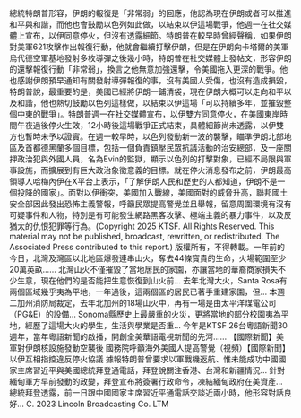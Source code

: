 總統特朗普形容，伊朗的報復是「非常弱」的回應，他認為現在伊朗或者可以推進和平與和諧，而他也會鼓勵以色列如此做，以結束以伊這場戰爭，他週一在社交媒體上宣布，以伊同意停火，但沒有透露細節。特朗普在較早時曾經聲稱，如果伊朗對美軍621攻擊作出報復行動，他就會繼續打擊伊朗，但是在伊朗向卡塔爾的美軍烏代德空軍基地發射多枚導彈之後幾小時，特朗普在社交媒體上發帖文，形容伊朗的還擊報復行動「非常弱」，換言之他無意加強還擊，令美國拖入更深的戰爭。他也感謝伊朗預早通知有關發射導彈報復的事，沒有美國人受傷，也沒有造成損毀，特朗普說，最重要的是，美國已經將伊朗一鋪清袋，現在伊朗大概可以走向和平以及和諧，他也熱切鼓勵以色列這樣做，以結束以伊這場「可以持續多年，並摧毀整個中東的戰爭」。特朗普週一在社交媒體宣布，以伊雙方同意停火，在美國東岸時間午夜過後停火生效，12小時後這場戰爭正式結束，具體細節尚未透露，以伊雙方也暫時未予以證實。在週一較早時，以色列發動新一波的襲擊，瞄準伊朗北部地區及首都德黑蘭多個目標，包括一個負責鎮壓民眾抗議活動的治安總部，及一座關押政治犯與外國人員，名為Evin的監獄，顯示以色列的打擊對象，已經不局限與軍事設施，而擴展到有巨大政治象徵意義的目標。就在停火消息發布之前，伊朗最高領導人哈梅內伊在X平台上表示，「了解伊朗人民和歷史的人都知道，伊朗不是一個投降的國家」。面對以伊衝突，美國加入戰線，美國面對的威脅升高，聯邦國土安全部因此發出恐怖主義警報，呼籲民眾提高警覺並且舉報，留意周圍環境有沒有可疑事件和人物，特別是有可能發生網路黑客攻擊、極端主義的暴力事件，以及反猶太的仇恨犯罪等行為。(Copyright 2025 KTSF. All Rights Reserved. This material may not be published, broadcast, rewritten, or redistributed. The Associated Press contributed to this report.)
版權所有，不得轉載。一年前的今日，北灣及灣區以北地區爆發連串山火，奪去44條寶貴的生命，火場範圍至少20萬英畝…… 北灣山火不僅摧毀了當地居民的家園，亦讓當地的華裔商家損失不少生意，現在他們的是否能把生意恢復到山火前… 去年北灣大火，Santa Rosa有兩個區域幾乎夷為平地，一年過後，這兩個區的居民已著手重建家園，但… 本週二加州消防局裁定，去年北加州的18場山火中，再有一場是由太平洋煤電公司（PG&E）的設備… Sonoma縣歷史上最嚴重的火災，更將當地的部分校園夷為平地，經歷了這場大火的學生，生活與學業是否重… 今年是KTSF 26台粵語新聞30週年，當年粵語新聞的啟播，開創全美華語電視新聞的先河…… 【國際新聞】美軍對伊朗核設施發動空襲後 國務院呼籲海外美國人提高警覺（視頻）【國際新聞】以伊互相指控違反停火協議 據報特朗普曾要求以軍戰機返航、惟未能成功中國國家主席習近平與美國總統拜登通電話，拜登說關注香港、台灣和新疆情況… 針對緬甸軍方早前發動的政變，拜登宣布將簽署行政命令，凍結緬甸政府在美資產… 總統拜登透露，前一日跟中國國家主席習近平通電話交談近兩小時，他形容對話良好… 
			C. 2023 Lincoln Broadcasting Co. LTM		